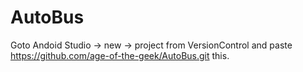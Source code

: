# AutoBus
Goto Andoid Studio -> new -> project from VersionControl and paste https://github.com/age-of-the-geek/AutoBus.git this.
